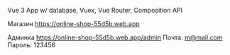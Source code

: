 Vue 3 App w/ database, Vuex, Vue Router, Composition API

Магазин
https://online-shop-55d5b.web.app

Админка
https://online-shop-55d5b.web.app/admin
Почта: m@mail.com
Пароль: 123456
